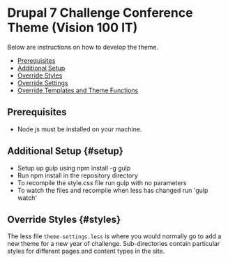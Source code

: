 # Drupal 7 Challenge Conference Theme (Vision 100 IT)

Below are instructions on how to develop the theme.

- [Prerequisites](#prerequisites)
- [Additional Setup](#setup)
- [Override Styles](#styles)
- [Override Settings](#settings)
- [Override Templates and Theme Functions](#registry)

## Prerequisites
- Node js must be installed on your machine.

## Additional Setup {#setup}
- Setup up gulp using npm install -g gulp
- Run npm install in the repository directory
- To recompile the style.css file run gulp with no parameters
- To watch the files and recompile when less has changed run 'gulp watch'

## Override Styles {#styles}
The less file `theme-settings.less` is where you would normally go to add a new theme
for a new year of challenge.  Sub-directories contain particular styles for different pages and
content types in the site.
